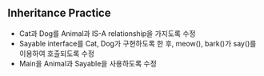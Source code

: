 ## Inheritance Practice

- Cat과 Dog를 Animal과 IS-A relationship을 가지도록 수정
- Sayable interface를 Cat, Dog가 구현하도록 한 후, meow(), bark()가 say()를 이용하여 호출되도록 수정
- Main을 Animal과 Sayable을 사용하도록 수정